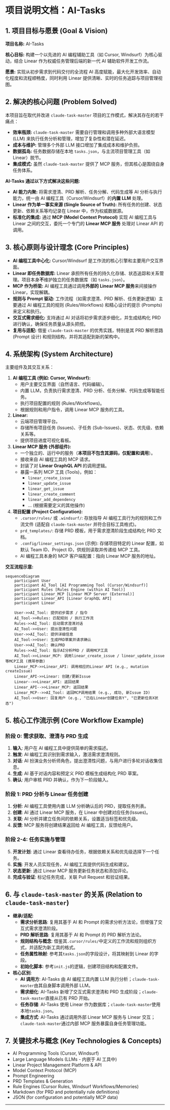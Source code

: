# 项目说明文档：AI-Tasks

## 1. 项目目标与愿景 (Goal & Vision)

**项目名称:** AI-Tasks

**核心目标:** 构建一个以先进的 AI 编程辅助工具（如 Cursor, Windsurf）为核心驱动，结合 Linear 作为权威任务管理后端的新一代 AI 辅助软件开发工作流。

**愿景:** 实现从初步需求到代码交付的全流程 AI 高度赋能，最大化开发效率、自动化程度和流程顺畅度，同时利用 Linear 提供清晰、实时的任务追踪与项目管理视图。

## 2. 解决的核心问题 (Problem Solved)

本项目旨在取代并改进 `claude-task-master` 项目的工作模式，解决其存在的若干痛点：

- **效率瓶颈:** `claude-task-master` 需要自行管理和调用多种外部大语言模型 (LLM) 来执行任务分析和管理，增加了复杂性和潜在延迟。
- **成本与维护:** 管理多个外部 LLM 接口增加了集成成本和维护负担。
- **数据孤岛:** 任务数据存储在本地 `tasks.json`，与主流项目管理工具（如 Linear）脱节。
- **集成模式:** 虽然 `claude-task-master` 提供了 MCP 服务，但其核心是围绕自身任务体系。

**AI-Tasks 通过以下方式解决这些问题:**

- **AI 能力内聚:** 将需求澄清、PRD 解析、任务分解、代码生成等 AI 分析与执行能力，统一由 AI 编程工具（Cursor/Windsurf）的**内置 LLM** 处理。
- **Linear 作为单一事实来源 (Single Source of Truth):** 所有任务的创建、状态更新、依赖关系等均记录在 Linear 中，作为权威数据源。
- **标准化的集成:** 通过 **MCP (Model Context Protocol)** 实现 AI 编程工具与 Linear 之间的交互，委托一个专门的 **Linear MCP 服务** 处理对 Linear API 的调用。

## 3. 核心原则与设计理念 (Core Principles)

- **AI 编程工具中心化:** Cursor/Windsurf 是工作流的核心引擎和主要用户交互界面。
- **Linear 即任务数据库:** Linear 承担所有任务的持久化存储、状态追踪和关系管理。项目本身**不**维护独立的任务数据库（如 `tasks.json`）。
- **MCP 作为桥梁:** AI 编程工具通过调用**外部的 Linear MCP 服务**来间接操作 Linear，实现解耦。
- **规则与 Prompt 驱动:** 工作流程（如需求澄清、PRD 解析、任务更新逻辑）主要通过 AI 编程工具的规则 (Rules/Workflows) 和精心设计的提示 (Prompts) 来定义和执行。
- **交互式需求细化:** 支持通过 AI 对话将初步需求逐步细化，并生成结构化 PRD 进行确认，确保任务质量从源头把控。
- **复用与适配:** 借鉴 `claude-task-master` 的优秀实践，特别是其 PRD 解析思路 (Prompt 设计) 和规则结构，并将其适配到新的架构中。

## 4. 系统架构 (System Architecture)

主要组件及其交互关系：

1.  **AI 编程工具 (例如: Cursor, Windsurf):**
    - 用户主要交互界面（自然语言、代码编辑）。
    - 内置 LLM，负责执行需求澄清、PRD 分析、任务分解、代码生成等智能任务。
    - 执行项目配置的规则 (Rules/Workflows)。
    - 根据规则和用户指令，调用 Linear MCP 服务的工具。
2.  **Linear:**
    - 云端项目管理平台。
    - 存储所有项目任务 (Issues)、子任务 (Sub-Issues)、状态、优先级、依赖关系等。
    - 提供项目进度可视化看板。
3.  **Linear MCP 服务 (外部组件):**
    - 一个独立的、运行中的服务（**本项目不包含其源码，仅配置和调用**）。
    - 接收来自 AI 编程工具的 MCP 请求。
    - 封装了对 **Linear GraphQL API** 的调用逻辑。
    - 暴露一系列 MCP 工具 (Tools)，例如：
      - `linear_create_issue`
      - `linear_update_issue`
      - `linear_get_issue`
      - `linear_create_comment`
      - `linear_add_dependency`
      - ... (根据需要定义的其他操作)
4.  **项目配置 (Project Configuration):**
    - `.cursor/rules/` 或 `.windsurf/`: 存放指导 AI 编程工具行为的规则和工作流文件 (适配自 `claude-task-master` 并符合目标工具格式)。
    - `prd_templates/`: 存储 PRD 模板，用于需求澄清阶段生成结构化 PRD 文档。
    - `.config/linear_settings.json` (示例): 存储项目特定的 Linear 配置，如默认 Team ID、Project ID，供规则读取并传递给 MCP 工具。
    - AI 编程工具本身的 MCP 客户端配置：指向 Linear MCP 服务的地址。

**交互流程示意:**

```mermaid
sequenceDiagram
    participant User
    participant AI_Tool [AI Programming Tool (Cursor/Windsurf)]
    participant Rules [Rules Engine (within AI Tool)]
    participant Linear_MCP [Linear MCP Server (External)]
    participant Linear_API [Linear GraphQL API]
    participant Linear

    User->>AI_Tool: 提供初步需求 / 指令
    AI_Tool->>Rules: 匹配规则 / 执行工作流
    Rules->>AI_Tool: 启动需求澄清对话
    AI_Tool->>User: 提出澄清性问题
    User->>AI_Tool: 提供详细信息
    AI_Tool->>User: 生成PRD草案并请求确认
    User->>AI_Tool: 确认PRD
    Rules->>AI_Tool: 指示AI分析PRD / 调用MCP工具
    AI_Tool->>Linear_MCP: 调用linear_create_issue / linear_update_issue等MCP工具 (携带参数)
    Linear_MCP->>Linear_API: 调用相应的Linear API (e.g., mutation createIssue)
    Linear_API->>Linear: 创建/更新Issue
    Linear-->>Linear_API: 返回结果
    Linear_API-->>Linear_MCP: 返回结果
    Linear_MCP-->>AI_Tool: 返回MCP调用结果 (e.g., 成功, 新Issue ID)
    AI_Tool->>User: 回复用户 (e.g., "已在Linear创建任务Y", "已更新任务X状态")
```

## 5. 核心工作流示例 (Core Workflow Example)

### 阶段 0: 需求获取、澄清与 PRD 生成

1.  **输入**: 用户在 AI 编程工具中提供简单的需求描述。
2.  **触发**: AI 编程工具识别到需求输入，激活需求澄清规则。
3.  **对话**: AI 扮演业务分析师角色，提出澄清性问题，与用户进行多轮对话收集信息。
4.  **生成**: AI 基于对话内容和预定义 PRD 模板生成结构化 PRD 草案。
5.  **确认**: 用户审核 PRD 并确认，作为下一阶段输入。

### 阶段 1: PRD 分析与 Linear 任务创建

1.  **分析**: AI 编程工具使用内置 LLM 分析确认后的 PRD，提取任务列表。
2.  **创建**: AI 通过 Linear MCP 服务，在 Linear 中创建对应任务(Issues)。
3.  **关联**: AI 分析并建立任务间的依赖关系，设置适当标签和优先级。
4.  **反馈**: MCP 服务将创建结果返回给 AI 编程工具，反馈给用户。

### 阶段 2-4: 任务实施与管理

5.  **开发计划**: 通过 Linear 查看待办任务，根据依赖关系和优先级选择下一个任务。
6.  **实施**: 开发人员实现任务，AI 编程工具提供代码生成和建议。
7.  **状态更新**: 通过 Linear MCP 服务更新任务状态和添加评论。
8.  **完成与验证**: 标记任务完成，关联 Pull Request 和验证结果。

## 6. 与 `claude-task-master` 的关系 (Relation to `claude-task-master`)

- **继承/适配**:
  - **需求分析思路**: 复用其基于 AI 和 Prompt 的需求分析方法论，但增强了交互式需求澄清阶段。
  - **PRD 解析思路**: 复用其基于 AI 和 Prompt 的 PRD 解析方法论。
  - **规则结构与概念**: 借鉴其`.cursor/rules/`中定义的工作流和规则组织方式，并适配为新工具的格式。
  - **任务属性映射**: 参考其`tasks.json`的字段设计，将其映射到 Linear 的字段。
  - **初始化脚本**: 参考`init.js`的逻辑，创建项目结构和配置文件。
- **核心区别**:
  - **AI 调用方**: AI-Tasks 由 AI 编程工具内置 LLM 执行分析；`claude-task-master`由其自身脚本调用外部 LLM。
  - **需求细化**: AI-Tasks 新增了交互式需求澄清和 PRD 生成阶段；`claude-task-master`直接从已有 PRD 开始。
  - **任务存储**: AI-Tasks 使用 Linear 作为数据库；`claude-task-master`使用本地`tasks.json`。
  - **集成方式**: AI-Tasks 通过调用外部 Linear MCP 服务与 Linear 交互；`claude-task-master`通过内部 MCP 服务暴露自身任务管理功能。

## 7. 关键技术与概念 (Key Technologies & Concepts)

- AI Programming Tools (Cursor, Windsurf)
- Large Language Models (LLMs - 内嵌于 AI 工具中)
- Linear Project Management Platform & API
- Model Context Protocol (MCP)
- Prompt Engineering
- PRD Templates & Generation
- Rule Engines (Cursor Rules, Windsurf Workflows/Memories)
- Markdown (for PRD and potentially rule definitions)
- JSON (for configuration and potentially MCP data)

---
